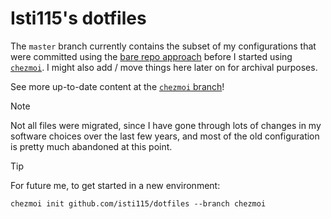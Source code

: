 # Isti115's dotfiles

The `master` branch currently contains the subset of my configurations that were committed using the [bare repo approach](https://www.atlassian.com/git/tutorials/dotfiles) before I started using [`chezmoi`](https://www.chezmoi.io).
I might also add / move things here later on for archival purposes.

See more up-to-date content at the [`chezmoi` branch](https://github.com/Isti115/dotfiles/tree/chezmoi)!

> [!NOTE]
> Not all files were migrated, since I have gone through lots of changes in my software choices over the last few years, and most of the old configuration is pretty much abandoned at this point.

> [!TIP]
> For future me, to get started in a new environment:
> ```
> chezmoi init github.com/isti115/dotfiles --branch chezmoi
> ```
